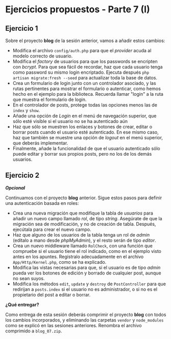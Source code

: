 # Ejercicios propuestos - Parte 7 (I)

## Ejercicio 1

Sobre el proyecto **blog** de la sesión anterior, vamos a añadir estos cambios:

* Modifica el archivo `config/auth.php` para que el *provider* acuda al modelo correcto de usuario.
* Modifica el *factory* de usuarios para que los passwords se encripten con *bcrypt*. Para que sea fácil de recordar, haz que cada usuario tenga como password su mismo login encriptado. Ejecuta después `php artisan migrate:fresh --seed` para actualizar toda la base de datos.
* Crea un formulario de login junto con un controlador asociado, y las rutas pertinentes para mostrar el formulario o autenticar, como hemos hecho en el ejemplo para la biblioteca. Recuerda llamar "login" a la ruta que muestra el formulario de login. 
* En el controlador de posts, protege todas las opciones menos las de `index` y `show`.
* Añade una opción de *Login* en el menú de navegación superior, que sólo esté visible si el usuario no se ha autenticado aún
* Haz que sólo se muestren los enlaces y botones de crear, editar o borrar posts cuando el usuario esté autenticado. En ese mismo caso, haz que también se muestre una opción de *logout* en el menú superior, que deberás implementar.
* Finalmente, añade la funcionalidad de que el usuario autenticado sólo puede editar y borrar sus propios posts, pero no los de los demás usuarios.
  
## Ejercicio 2

***Opcional***

Continuamos con el proyecto **blog** anterior. Sigue estos pasos para definir una autenticación basada en roles:

* Crea una nueva migración que modifique la tabla de *usuarios* para añadir un nuevo campo llamado *rol*, de tipo *string*. Asegúrate de que la migración sea de modificación, y no de creación de tabla. Después, ejecútala para crear el nuevo campo.
* Haz que alguno de los usuarios de la tabla tenga un rol de *admin* (edítalo a mano desde *phpMyAdmin*), y el resto serán de tipo *editor*.
* Crea un nuevo middleware llamado `RolCheck`, con una función que compruebe si el usuario tiene el rol indicado, como en el ejemplo visto antes en los apuntes. Regístralo adecuadamente en el archivo `App/Http/Kernel.php`, como se ha explicado.
* Modifica las vistas necesarias para que, si el usuario es de tipo *admin* pueda ver los botones de edición y borrado de cualquier post, aunque no sean suyos.
* Modifica los métodos `edit`, `update` y `destroy` de `PostController` para que redirijan a `posts.index` si el usuario no es administrador, o si no es el propietario del post a editar o borrar.

**¿Qué entregar?**

Como entrega de esta sesión deberás comprimir el proyecto **blog** con todos los cambios incorporados, y eliminando las carpetas `vendor` y `node_modules` como se explicó en las sesiones anteriores. Renombra el archivo comprimido a `blog_07.zip`.
